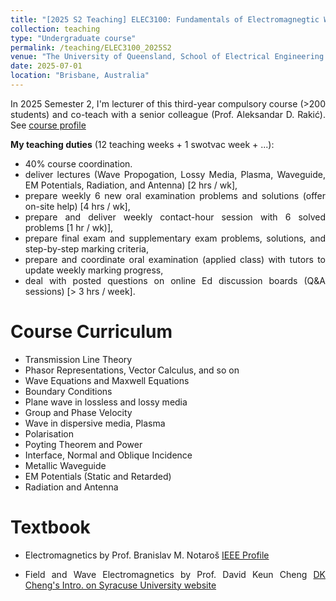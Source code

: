```yaml
---
title: "[2025 S2 Teaching] ELEC3100: Fundamentals of Electromagnegtic Waves and Fields"
collection: teaching
type: "Undergraduate course"
permalink: /teaching/ELEC3100_2025S2
venue: "The University of Queensland, School of Electrical Engineering and Computer Science"
date: 2025-07-01
location: "Brisbane, Australia"
---
```

<style>body {text-align: justify}</style>

In 2025 Semester 2, I'm lecturer of this third-year compulsory course (>200 students) and co-teach with a senior colleague (Prof. Aleksandar D. Rakić). See [course profile](https://course-profiles.uq.edu.au/course-profiles/ELEC3100-60789-7560#course-overview)

**My teaching duties** (12 teaching weeks + 1 swotvac week + ...):
- 40% course coordination. 
- deliver lectures (Wave Propogation, Lossy Media, Plasma, Waveguide, EM Potentials, Radiation, and Antenna) [2 hrs / wk], 
- prepare weekly 6 new oral examination problems and solutions (offer on-site help) [4 hrs / wk],
- prepare and deliver weekly contact-hour session with 6 solved problems [1 hr / wk)],
- prepare final exam and supplementary exam problems, solutions, and step-by-step marking criteria,
- prepare and coordinate oral examination (applied class) with tutors to update weekly marking progress,
- deal with posted questions on online Ed discussion boards (Q&A sessions) [> 3 hrs / week].

Course Curriculum
======
- Transmission Line Theory
- Phasor Representations, Vector Calculus, and so on
- Wave Equations and Maxwell Equations
- Boundary Conditions
- Plane wave in lossless and lossy media
- Group and Phase Velocity
- Wave in dispersive media, Plasma
- Polarisation
- Poyting Theorem and Power
- Interface, Normal and Oblique Incidence
- Metallic Waveguide
- EM Potentials (Static and Retarded)
- Radiation and Antenna

Textbook
=====
- Electromagnetics by Prof. Branislav M. Notaroš [IEEE Profile](https://ieeexplore.ieee.org/author/37284410400)

- Field and Wave Electromagnetics by Prof. David Keun Cheng [DK Cheng's Intro. on Syracuse University website](https://library.syracuse.edu/digital/guides_sua/html/sua_cheng_dk.htm)

<!-- Heading 2
======

Heading 3
====== -->
